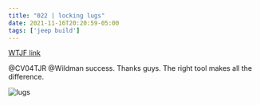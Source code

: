 ```yaml
---
title: "022 | locking lugs"
date: 2021-11-16T20:20:59-05:00
tags: ['jeep build']
---
```

[WTJF link](https://wranglertjforum.com/threads/prndls-tj-build-ii-the-green-one.55717/post-1004165)

@CV04TJR @Wildman success. Thanks guys. The right tool makes all the difference.

![lugs](/jeep/build-thread/img/PXL_20211117_004011739.MP.jpg)